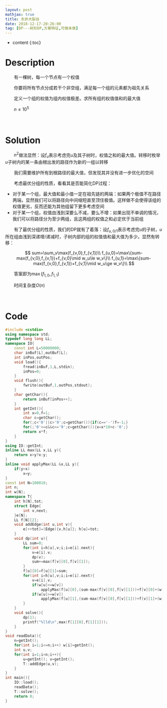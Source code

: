 ```yaml
---
layout: post
mathjax: true
title: 东非大裂谷
date: 2018-12-17-20:26:00
tag: [DP---树形DP,方案特征,可做未做]
---
```

* content
{:toc}
# Description

　　有一棵树，每一个节点有一个权值

　　你要将所有节点分成若干个非空组，满足每一个组的元素都为祖先关系

　　定义一个组的权值为组内权值极差。求所有组的权值值和的最大值

　　$n \le 10^5$



　　

# Solution

　　$n^2$做法显然：设$f_u$表示考虑完$u$及其子树时，权值之和的最大值。转移时枚举$u$子树内的某一条由根出发的路径作为新的一组以转移

　　我们需要维护所有到根路径的最大值，但发现其并没有进一步优化的空间

　　考虑最优分组的性质，看看其是否能简化DP过程：

* 对于某一个组，最大值和最小值一定在祖先链的两端：如果两个极值不在路径两端，显然我们可以将路径向中间缩短直至顶住极值。这样做不会使得该组的权值更劣，反而还能为其他组留下更多考虑空间
* 对于某一个组，权值由浅到深要么不减，要么不增：如果出现不单调的情况，我们可以将路径分为至少两组，且这两组的权值之和必定优于当前组

　　有了最优分组的性质，我们的DP就有了着落：设$f_{u,0/1}$表示考虑完$u$的子树，$u$所在组由浅到深递增/递减时，子树内部的组的权值值和最大值为多少。显然有转移：

$$
sum=\sum_v\max(f_{v,0},f_{v,1})\\
f_{u,0}=\max\{sum-max(f_{v,0},f_{v,1})+f_{v,0}\mid w_u\le w_v\}\\
f_{u,1}=\max\{sum-max(f_{v,0},f_{v,1})+f_{v,1}\mid w_u\ge w_v\}\\
$$

　　答案即为$\max(f_{1,0},f_{1,1})$

　　时间复杂度$O(n)$

　　　　　　

# Code

```c++
#include <cstdio>
using namespace std;
typedef long long LL;
namespace IO{
    const int L=50000000;
    char inBuf[L],outBuf[L];
    int inPos,outPos;
    void load(){
        fread(inBuf,1,L,stdin);
        inPos=0;
    }
    void flush(){
        fwrite(outBuf,1,outPos,stdout);
    }
    char getChar(){
        return inBuf[inPos++];
    }
    int getInt(){
        int x=0,f=1;
        char c=getChar();
        for(;c<'0'||c>'9';c=getChar()){if(c=='-')f=-1;}
        for(;'0'<=c&&c<='9';c=getChar()){x=x*10+c-'0';}
        return x*f;
    }
}
using IO::getInt;
inline LL max(LL x,LL y){
    return x>y?x:y;
}
inline void applyMax(LL &x,LL y){
    if(y>x)
        x=y;
}
const int N=100010;
int n;
int w[N];
namespace T{
    int h[N],tot;
    struct Edge{
        int v,next;
    }e[N];
    LL f[N][2];
    void addEdge(int u,int v){
        e[++tot]=(Edge){v,h[u]}; h[u]=tot;
    }
    void dp(int u){
        LL sum=0;
        for(int i=h[u],v;i;i=e[i].next){
            v=e[i].v;
            dp(v);
            sum+=max(f[v][0],f[v][1]);
        }
        f[u][0]=f[u][1]=sum;
        for(int i=h[u],v;i;i=e[i].next){
            v=e[i].v;
            if(w[u]<=w[v])
                applyMax(f[u][0],(sum-max(f[v][0],f[v][1]))+f[v][0]+(w[v]-w[u]));
            if(w[u]>=w[v])
                applyMax(f[u][1],(sum-max(f[v][0],f[v][1]))+f[v][1]+(w[u]-w[v]));
        }
    }
    void solve(){
        dp(1);
        printf("%lld\n",max(f[1][0],f[1][1]));
    }
}
void readData(){
    n=getInt();
    for(int i=1;i<=n;i++) w[i]=getInt();
    int u,v;
    for(int i=1;i<n;i++){
        u=getInt(); v=getInt();
        T::addEdge(u,v);
    }
}
int main(){
    IO::load();
    readData();
    T::solve();
    return 0;
}
```

